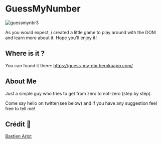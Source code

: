 # GuessMyNumber
![guessmynbr3](https://user-images.githubusercontent.com/86610960/156885387-ce1424ce-5eab-4d33-88b7-e36d1c5f2cf7.gif)

As you would expect, i created a little game to play around with the DOM and learn more about it.
Hope you'll enjoy it!



## Where is it ?

You can found it there:
https://guess-my-nbr.herokuapp.com/



## About Me

Just a simple guy who tries to get from zero to not-zero (step by step).

Come say hello on twitter(see below) and if you have any suggestion feel free to tell me!



## Crédit 🔗
[Bastien Arlot](https://github.com/Bastien-Arlot)
